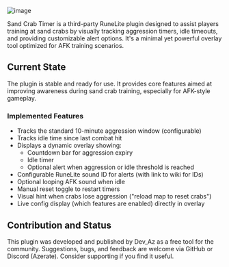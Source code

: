 ![image](https://github.com/user-attachments/assets/e15d7c05-706d-4ad9-99e8-9d5775710e9f)

Sand Crab Timer is a third-party RuneLite plugin designed to assist players training at sand crabs by visually tracking aggression timers, idle timeouts, and providing customizable alert options. It's a minimal yet powerful overlay tool optimized for AFK training scenarios.

## Current State

The plugin is stable and ready for use. It provides core features aimed at improving awareness during sand crab training, especially for AFK-style gameplay.

### Implemented Features

- Tracks the standard 10-minute aggression window (configurable)
- Tracks idle time since last combat hit
- Displays a dynamic overlay showing:
  - Countdown bar for aggression expiry
  - Idle timer
  - Optional alert when aggression or idle threshold is reached
- Configurable RuneLite sound ID for alerts (with link to wiki for IDs)
- Optional looping AFK sound when idle
- Manual reset toggle to restart timers
- Visual hint when crabs lose aggression ("reload map to reset crabs")
- Live config display (which features are enabled) directly in overlay

## Contribution and Status

This plugin was developed and published by Dev_Az as a free tool for the community. Suggestions, bugs, and feedback are welcome via GitHub or Discord (Azerate). Consider supporting if you find it useful.

